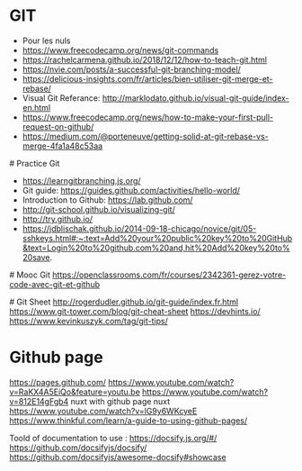 # GIT

- Pour les nuls
- https://www.freecodecamp.org/news/git-commands
- https://rachelcarmena.github.io/2018/12/12/how-to-teach-git.html
- https://nvie.com/posts/a-successful-git-branching-model/
- https://delicious-insights.com/fr/articles/bien-utiliser-git-merge-et-rebase/
- Visual Git Referance: http://marklodato.github.io/visual-git-guide/index-en.html
- https://www.freecodecamp.org/news/how-to-make-your-first-pull-request-on-github/
- https://medium.com/@porteneuve/getting-solid-at-git-rebase-vs-merge-4fa1a48c53aa

# Practice Git

- https://learngitbranching.js.org/
- Git guide: https://guides.github.com/activities/hello-world/
- Introduction to Github: https://lab.github.com/
- http://git-school.github.io/visualizing-git/
- http://try.github.io/
- https://jdblischak.github.io/2014-09-18-chicago/novice/git/05-sshkeys.html#:~:text=Add%20your%20public%20key%20to%20GitHub&text=Login%20to%20github.com%20and,hit%20Add%20key%20to%20save.

# Mooc Git
https://openclassrooms.com/fr/courses/2342361-gerez-votre-code-avec-git-et-github

# Git Sheet
http://rogerdudler.github.io/git-guide/index.fr.html
https://www.git-tower.com/blog/git-cheat-sheet
https://devhints.io/
https://www.kevinkuszyk.com/tag/git-tips/

# Github page

https://pages.github.com/
https://www.youtube.com/watch?v=RaKX4A5EiQo&feature=youtu.be
https://www.youtube.com/watch?v=812E14gFgb4
nuxt with github page
nuxt https://www.youtube.com/watch?v=lG9y6WKcyeE
https://www.thinkful.com/learn/a-guide-to-using-github-pages/

Toold of documentation to use :
https://docsify.js.org/#/
https://github.com/docsifyjs/docsify/
https://github.com/docsifyjs/awesome-docsify#showcase
